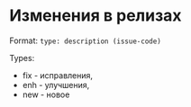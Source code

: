 Изменения в релизах
==================
Format:
`type: description (issue-code)`

Types:
- fix - исправления,
- enh - улучшения,
- new - новое
